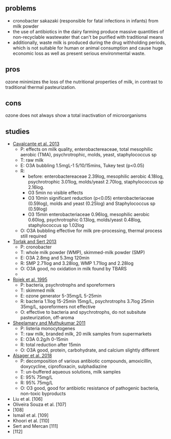 
## problems
- cronobacter sakazaki (responsible for fatal infections in infants) from milk powder
- the use of antibiotics in the dairy farming produce massive quantities of non-recyclable wastewater that can't be purified with traditional means
- additionally, waste milk is produced during the drug withholding periods, which is not suitable for human or animal consumption and cause huge economic loss as well as present serious environmental waste.

## pros
ozone minimizes the loss of the nutritional properties of milk, in contrast to traditional thermal pasteurization.

## cons
ozone does not always show a total inactivation of microorganisms
 
## studies
- [Cavalcante et al. 2013](https://web.s.ebscohost.com/abstract?direct=true&profile=ehost&scope=site&authtype=crawler&jrnl=19854668&asa=Y&AN=91515097&h=JaiEpAh4FMT4lgseYB7nYI3aHU1yAlvRuwd6vnxGLvwzkDnMPpZmruTMMSEq98m3kXIyJLYyq8MnAWGfjKgZCQ%3d%3d&crl=c&resultNs=AdminWebAuth&resultLocal=ErrCrlNotAuth&crlhashurl=login.aspx%3fdirect%3dtrue%26profile%3dehost%26scope%3dsite%26authtype%3dcrawler%26jrnl%3d19854668%26asa%3dY%26AN%3d91515097)
	- P: effects on milk quality, enterobactereaceae, total mesophilic aerobic (TMA), psychrotrophic, molds, yeast, staphylococcus sp
	- T: raw milk
	- E: O3A bubbling 1.5mgL-1 5/10/15mins, Tukey test (p<0.05)
	- R: 
		- before: enterobactereaceae 2.39log, mesophilic aerobic 4.18log, psychrotrophic 3.01log, molds/yeast 2.70log, staphylococcus sp 2.16log.
		- O3 5min no visible effects
		- O3 10min significant reduction (p<0.05) enterobacteriaceae (0.59log), molds and yeast (0.25log) and Staphylococcus sp (0.59log)
		- O3 15min enterobacteriaceae 0.96log, mesophilic aerobic 0.60log, psychrotrophic 0.13log, molds/yeast 0.48log, staphylococcus sp 1.02log
	- O: O3A bubbling effective for milk pre-processing, thermal process still required 
- [Torlak and Sert 2013](https://www.sciencedirect.com/science/article/abs/pii/S0958694613001453?via%3Dihub)
	- P: cronobacter
	- T: whole milk powder (WMP), skimmed-milk powder (SMP)
	- E: O3A 2.8mg and 5.3mg 120min
	- R: SMP 2.71log and 3.28log, WMP 1.71log and 2.28log
	- O: O3A good, no oxidation in milk found by TBARS
	- 
- [Rojek et al. 1995](https://elibrary.ru/item.asp?id=5629453)
	- P: bacteria, psychrotrophs and sporeformers
	- T: skimmed milk
	- E: ozone generator 5-35mg/L 5-25min
	- R: bacteria 1.1log 15-25min 15mg/L, psychrotrophs 3.7log 25min 35mg/L, sporeformers not effective 
	- O: effective to bacteria and spychrotrophs, do not subsitute pasteurization, off-aroma
- [Sheelamary and Muthukumar 2011](https://d1wqtxts1xzle7.cloudfront.net/31043767/WJYR_2011_1%283%29pg40-44-libre.pdf?1392186541=&response-content-disposition=inline%3B+filename%3DEffectiveness_of_Ozone_in_Inactivating_L.pdf&Expires=1680856652&Signature=Hz3Y4EDbB8xtSO5xrLaBVokJuteQk7W9DFk~sJhYTcNKzG-fXnZ3c3ITmFxy6tGcQ3g-Cai-L8qz9lttuGBcfP7617T9ew~ZubLtZqpRusWMytTnWCYJD5Zay~ajhAuI3Cr6GoXIlrADF8d431aA-W~UECruVuWvsM3MHtYwQ9Yg3dePSLsb2IsWzoiOVp-F257g5EZJT0LMThAWS5m7IW4OGowQSh5kdT2noeO3nl6-DqiHu73OB4jkhoZIcLBYxDnMbf4YZXFoswqLjYDNOaxST4Yw1ePYL~QxWnJLpJJaYifp9inmMJEh3QTuIz~7iLDJq4mQmfnd6rQEPOEc5w__&Key-Pair-Id=APKAJLOHF5GGSLRBV4ZA)
	- P: listeria monocytogenes
	- T: raw milk, branded milk, 20 milk samples from supermarkets
	- E: O3A 0.2g/h 0-15min 
	- R: total reduction after 15min
	- O: O3A good, protein, carbohydrate, and calcium slightly different
- [Alsager et al. 2018](https://www.sciencedirect.com/science/article/abs/pii/S0147651318303178?via%3Dihub)
	- P: decomposition of various antibiotic compounds, amoxicillin, doxycycline, ciprofloxacin, sulphadiazine
	- T: un-buffered aqueous solutions, milk samples
	- E: 95% 75mg/L
	- R: 95% 75mg/L
	- O: O3 good, good for antibiotic resistance of pathogenic bacteria, non-toxic byproducts
- Liu et al. [106]
- Oliveira Souza et al. [107]
- [108]
- Ismail et al. [109]
- Khoori et al. [110]
- Sert and Mercan [111]
- [112]